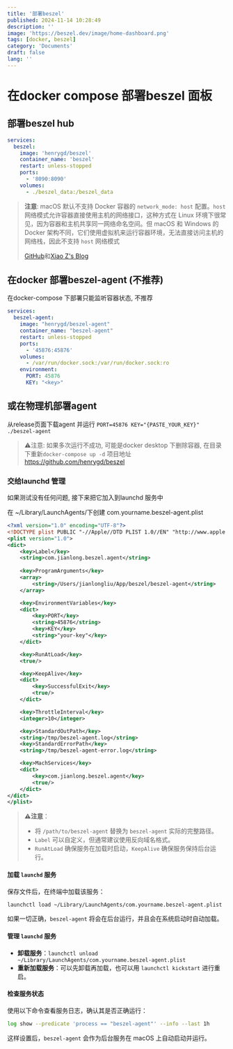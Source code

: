 ```yaml
---
title: '部署beszel'
published: 2024-11-14 10:28:49
description: ''
image: 'https://beszel.dev/image/home-dashboard.png'
tags: [docker, beszel]
category: 'Documents'
draft: false 
lang: ''
---
```


# 在docker compose 部署beszel 面板

## 部署beszel hub

```yml
services:
  beszel:
    image: 'henrygd/beszel'
    container_name: 'beszel'
    restart: unless-stopped
    ports:
      - '8090:8090'
    volumes:
      - ./beszel_data:/beszel_data
```

>**注意**: macOS 默认不支持 Docker 容器的 `network_mode: host` 配置。`host` 网络模式允许容器直接使用主机的网络接口，这种方式在 Linux 环境下很常见，因为容器和主机共享同一网络命名空间。但 macOS 和 Windows 的 Docker 架构不同，它们使用虚拟机来运行容器环境，无法直接访问主机的网络栈，因此不支持 `host` 网络模式
>
>[GitHub](https://github.com/henrygd/beszel/blob/main/supplemental/docker/agent/docker-compose.yml)和[Xiao Z's Blog](https://en.xiaoz.org/post/21383)

## 在docker 部署beszel-agent (不推荐)

在docker-compose 下部署只能监听容器状态, 不推荐

```yml
services:
  beszel-agent:
    image: "henrygd/beszel-agent"
    container_name: "beszel-agent"
    restart: unless-stopped
    ports:
      - '45876:45876'
    volumes:
      - /var/run/docker.sock:/var/run/docker.sock:ro
    environment:
      PORT: 45876
      KEY: "<key>"
```

## 或在物理机部署agent

从release页面下载agent 并运行
`PORT=45876 KEY="{PASTE_YOUR_KEY}" ./beszel-agent`

> ⚠️注意: 如果多次运行不成功, 可能是docker desktop 下删除容器, 在目录下重新`docker-compose up -d`
> 项目地址 https://github.com/henrygd/beszel



### 交给launchd 管理

如果测试没有任何问题, 接下来把它加入到launchd 服务中

在 ~/Library/LaunchAgents/下创建 com.yourname.beszel-agent.plist

```xml
<?xml version="1.0" encoding="UTF-8"?>
<!DOCTYPE plist PUBLIC "-//Apple//DTD PLIST 1.0//EN" "http://www.apple.com/DTDs/PropertyList-1.0.dtd">
<plist version="1.0">
<dict>
    <key>Label</key>
    <string>com.jianlong.beszel.agent</string>
    
    <key>ProgramArguments</key>
    <array>
        <string>/Users/jianlongliu/App/beszel/beszel-agent</string>
    </array>

    <key>EnvironmentVariables</key>
    <dict>
        <key>PORT</key>
        <string>45876</string>
        <key>KEY</key>
        <string>"your-key"</key>
    </dict>

    <key>RunAtLoad</key>
    <true/>

    <key>KeepAlive</key>
    <dict>
        <key>SuccessfulExit</key>
        <true/>
    </dict>

    <key>ThrottleInterval</key>
    <integer>10</integer>

    <key>StandardOutPath</key>
    <string>/tmp/beszel-agent.log</string>
    <key>StandardErrorPath</key>
    <string>/tmp/beszel-agent-error.log</string>

    <key>MachServices</key>
    <dict>
        <key>com.jianlong.beszel.agent</key>
        <true/>
    </dict>
</dict>
</plist>

```

> **⚠️注意**：
>
> - 将 `/path/to/beszel-agent` 替换为 `beszel-agent` 实际的完整路径。
> - `Label` 可以自定义，但通常建议使用反向域名格式。
> - `RunAtLoad` 确保服务在加载时启动，`KeepAlive` 确保服务保持后台运行。



#### 加载 `launchd` 服务

保存文件后，在终端中加载该服务：

```zsh
launchctl load ~/Library/LaunchAgents/com.yourname.beszel-agent.plist
```

如果一切正确，`beszel-agent` 将会在后台运行，并且会在系统启动时自动加载。



#### 管理 `launchd` 服务

- **卸载服务**：`launchctl unload ~/Library/LaunchAgents/com.yourname.beszel-agent.plist`
- **重新加载服务**：可以先卸载再加载，也可以用 `launchctl kickstart` 进行重启。



#### 检查服务状态

使用以下命令查看服务日志，确认其是否正确运行：

```zsh
log show --predicate 'process == "beszel-agent"' --info --last 1h
```

这样设置后，`beszel-agent` 会作为后台服务在 macOS 上自动启动并运行。